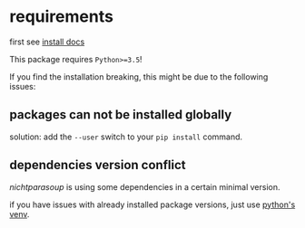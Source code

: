 # requirements

first see [install docs](install.md)

This package requires `Python>=3.5`!

If you find the installation breaking, this might be due to the following issues:

## packages can not be installed globally

solution: add the `--user` switch to your `pip install` command.

## dependencies version conflict

_nichtparasoup_ is using some dependencies in a certain minimal version.

if you have issues with already installed package versions,
just use [python's venv](https://docs.python.org/3/library/venv.html).

